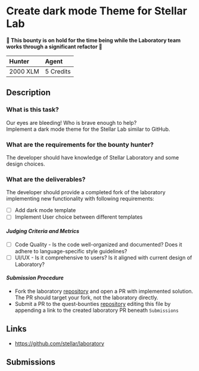# Create dark mode Theme for Stellar Lab

**🚨 This bounty is on hold for the time being while the Laboratory team works through a significant refactor 🚨**

| Hunter | Agent
| :- | :-
| 2000 XLM | 5 Credits

## Description

### What is this task?

Our eyes are bleeding! Who is brave enough to help?  
Implement a dark mode theme for the Stellar Lab similar to GitHub.

### What are the requirements for the bounty hunter?

The developer should have knowledge of Stellar Laboratory and some design choices.

### What are the deliverables?
The developer should provide a completed fork of the laboratory implementing new functionality with following requirements:
 - [ ] Add dark mode template
 - [ ] Implement User choice between different templates

#### *Judging Criteria and Metrics*
 - [ ] Code Quality - Is the code well-organized and documented? Does it adhere to language-specific style guidelines?
 - [ ] UI/UX - Is it comprehensive to users? Is it aligned with current design of Laboratory?

#### *Submission Procedure*

 - Fork the laboratory [repository](https://github.com/stellar/laboratory) and open a PR with implemented solution. The PR should target your fork, not the laboratory directly.
 - Submit a PR to the quest-bounties [repository](https://github.com/tyvdh/stellar-quest-bounties) editing this file by appending a link to the created laboratory PR beneath `Submissions`

## Links
 - https://github.com/stellar/laboratory

## Submissions
